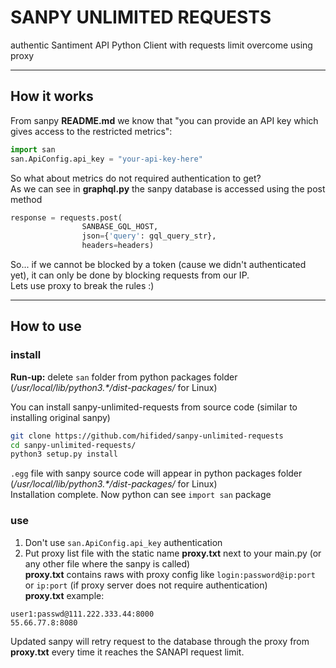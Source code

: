 # SANPY UNLIMITED REQUESTS
authentic Santiment API Python Client with requests limit overcome using proxy
_____________________________________

## How it works
From sanpy **README.md** we know that "you can provide an API key which gives access to the restricted metrics":
```python
import san
san.ApiConfig.api_key = "your-api-key-here"
```

So what about metrics do not required authentication to get?  
As we can see in **graphql.py** the sanpy database is accessed using the post method
```python
response = requests.post(
                SANBASE_GQL_HOST,
                json={'query': gql_query_str},
                headers=headers)
```
So... if we cannot be blocked by a token (cause we didn't authenticated yet), it can only be done by blocking requests from our IP.  
Lets use proxy to break the rules :)
_____________________________________

## How to use

### install
**Run-up:** delete ``san`` folder from python packages folder (*/usr/local/lib/python3.\*/dist-packages/* for Linux)

You can install sanpy-unlimited-requests from source code (similar to installing original sanpy)
````bash
git clone https://github.com/hifided/sanpy-unlimited-requests
cd sanpy-unlimited-requests/
python3 setup.py install
````
``.egg`` file with sanpy source code will appear in python packages folder (*/usr/local/lib/python3.\*/dist-packages/* for Linux)  
Installation complete. Now python can see ``import san`` package

### use
1) Don't use ``san.ApiConfig.api_key`` authentication  
2) Put proxy list file with the static name **proxy.txt** next to your main.py (or any other file where the sanpy is called)  
**proxy.txt** contains raws with proxy config like ``login:password@ip:port`` or ``ip:port`` (if proxy server does not require authentication)    
**proxy.txt** example:
````
user1:passwd@111.222.333.44:8000
55.66.77.8:8080
````
Updated sanpy will retry request to the database through the proxy from **proxy.txt** every time it reaches the SANAPI request limit.





